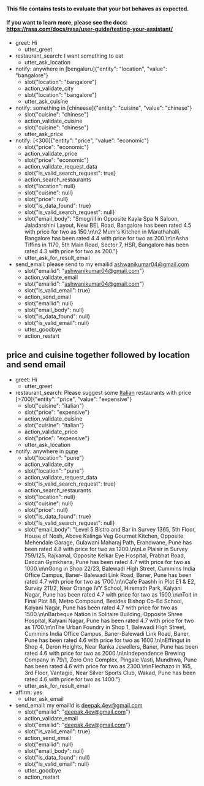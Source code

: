 #### This file contains tests to evaluate that your bot behaves as expected.
#### If you want to learn more, please see the docs: https://rasa.com/docs/rasa/user-guide/testing-your-assistant/

* greet: Hi
  - utter_greet
* restaurant_search: I want something to eat 
  - utter_ask_location
* notify: anywhere in [bengaluru]{"entity": "location", "value": "bangalore"}
  - slot{"location": "bangalore"}
  - action_validate_city
  - slot{"location": "bangalore"}
  - utter_ask_cuisine
* notify: something in [chineese]{"entity": "cuisine", "value": "chinese"}
  - slot{"cuisine": "chinese"}
  - action_validate_cuisine
  - slot{"cuisine": "chinese"}
  - utter_ask_price
* notify: [<300]{"entity": "price", "value": "economic"}
  - slot{"price": "economic"}
  - action_validate_price
  - slot{"price": "economic"}
  - action_validate_request_data
  - slot{"is_valid_search_request": true}
  - action_search_restaurants
  - slot{"location": null}
  - slot{"cuisine": null}
  - slot{"price": null}
  - slot{"is_data_found": true}
  - slot{"is_valid_search_request": null}
  - slot{"email_body": "Smogrill in Opposite Kayla Spa N Saloon, Jaladarshini Layout, New BEL Road, Bangalore has been rated 4.5 with price for two as 150.\n\n2 Mum's Kitchen in Marathahalli, Bangalore has been rated 4.4 with price for two as 200.\n\nAsha Tiffins in 1170, 5th Main Road, Sector 7, HSR, Bangalore has been rated 4.3 with price for two as 200."}
  - utter_ask_for_result_email
* send_email: please send to my emailid [ashwanikumar04@gmail.com](emailid)
  - slot{"emailid": "ashwanikumar04@gmail.com"}
  - action_validate_email
  - slot{"emailid": "ashwanikumar04@gmail.com"}
  - slot{"is_valid_email": true}
  - action_send_email
  - slot{"emailid": null}
  - slot{"email_body": null}
  - slot{"is_data_found": null}
  - slot{"is_valid_email": null}
  - utter_goodbye
  - action_restart
  
## price and cuisine together followed by location and send email

* greet: Hi
  - utter_greet
* restaurant_search: Please suggest some [Italian](cuisine) restaurants with price [>700]{"entity": "price", "value": "expensive"}
  - slot{"cuisine": "italian"}
  - slot{"price": "expensive"}
  - action_validate_cuisine
  - slot{"cuisine": "italian"}
  - action_validate_price
  - slot{"price": "expensive"}
  - utter_ask_location
* notify: anywhere in [pune](location)
  - slot{"location": "pune"}
  - action_validate_city
  - slot{"location": "pune"}
  - action_validate_request_data
  - slot{"is_valid_search_request": true}
  - action_search_restaurants
  - slot{"location": null}
  - slot{"cuisine": null}
  - slot{"price": null}
  - slot{"is_data_found": true}
  - slot{"is_valid_search_request": null}
  - slot{"email_body": "Level 5 Bistro and Bar in Survey 1365, 5th Floor, House of Nosh, Above Kalinga Veg Gourmet Kitchen, Opposite Mehendale Garage, Gulawani Maharaj Path, Erandwane, Pune has been rated 4.8 with price for two as 1200.\n\nLe Plaisir in Survey 759/125, Rajkamal, Opposite Kelkar Eye Hospital, Prabhat Road, Deccan Gymkhana, Pune has been rated 4.7 with price for two as 1000.\n\nGong in Shop 22/23, Balewadi High Street, Cummins India Office Campus, Baner- Balewadi Link Road, Baner, Pune has been rated 4.7 with price for two as 1700.\n\nCafe Paashh in Plot E1 & E2, Survey 211/2, Near Orange IVY School, Hiremath Park, Kalyani Nagar, Pune has been rated 4.7 with price for two as 1500.\n\nToit in Final Plot 88, Metro Compound, Besides Bishop Co-Ed School, Kalyani Nagar, Pune has been rated 4.7 with price for two as 1500.\n\nBarbeque Nation in Solitaire Building, Opposite Shree Hospital, Kalyani Nagar, Pune has been rated 4.7 with price for two as 1700.\n\nThe Urban Foundry in Shop 1, Balewadi High Street, Cummins India Office Campus, Baner-Balewadi Link Road, Baner, Pune has been rated 4.6 with price for two as 1600.\n\nEffingut in Shop 4, Deron Heights, Near Ranka Jewellers, Baner, Pune has been rated 4.6 with price for two as 2000.\n\nIndependence Brewing Company in 79/1, Zero One Complex, Pingale Vasti, Mundhwa, Pune has been rated 4.6 with price for two as 2300.\n\nFlechazo in 165, 3rd Floor, Vantagio, Near Silver Sports Club, Wakad, Pune has been rated 4.6 with price for two as 1400."}
  - utter_ask_for_result_email
* affirm: yes
  - utter_ask_email
* send_email: my emailId is [deepak.4ev@gmail.com](emailid)
  - slot{"emailid": "deepak.4ev@gmail.com"}
  - action_validate_email
  - slot{"emailid": "deepak.4ev@gmail.com"}
  - slot{"is_valid_email": true}
  - action_send_email
  - slot{"emailid": null}
  - slot{"email_body": null}
  - slot{"is_data_found": null}
  - slot{"is_valid_email": null}
  - utter_goodbye
  - action_restart